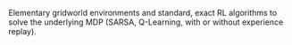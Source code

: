 Elementary gridworld environments and standard, exact RL algorithms to solve the underlying MDP (SARSA, Q-Learning, with or without experience replay).
